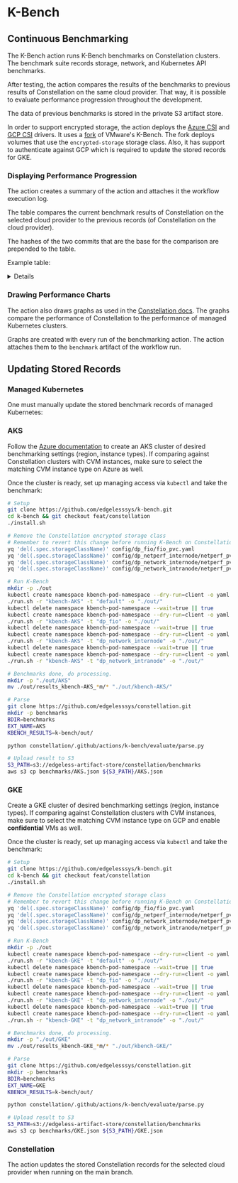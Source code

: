 # K-Bench

## Continuous Benchmarking
The K-Bench action runs K-Bench benchmarks on Constellation clusters.
The benchmark suite records storage, network, and Kubernetes API benchmarks.

After testing, the action compares the results of the benchmarks to previous results of Constellation on the same cloud provider. That way, it is possible to evaluate performance progression throughout the development.

The data of previous benchmarks is stored in the private S3 artifact store.

In order to support encrypted storage, the action deploys the [Azure CSI](https://github.com/edgelesssys/constellation-azuredisk-csi-driver) and [GCP CSI](https://github.com/edgelesssys/constellation-gcp-compute-persistent-disk-csi-driver) drivers. It uses a [fork](https://github.com/edgelesssys/k-bench) of VMware's K-Bench. The fork deploys volumes that use the `encrypted-storage` storage class. Also, it has support to authenticate against GCP which is required to update the stored records for GKE.

### Displaying Performance Progression
The action creates a summary of the action and attaches it the workflow execution log.

The table compares the current benchmark results of Constellation on the selected cloud provider to the previous records (of Constellation on the cloud provider).

The hashes of the two commits that are the base for the comparison are prepended to the table.

Example table:

<details>

- Commit of current benchmark: 8eb0a6803bc431bcebc2f6766ab2c6376500e106
- Commit of previous benchmark: 8f733daaf5c5509f024745260220d89ef8e6e440

| Benchmark suite | Current | Previous | Ratio |
|-|-|-|-|
| pod_create (ms) | 135 | 198 | 0.682 ⬇️ |
| pod_list (ms) | 100 | 99 | 1.01 ⬆️ |
| pod_get (ms) | 98 | 98 | 1.0 ⬆️ |
| pod_update (ms) | 187 | 132 | 1.417 ⬆️ |
| pod_delete (ms) | 119 | 108 | 1.102 ⬆️ |
| svc_create (ms) | 156 | 149 | 1.047 ⬆️ |
| svc_list (ms) | 97 | 96 | 1.01 ⬆️ |
| svc_get (ms) | 97 | 96 | 1.01 ⬆️ |
| svc_update (ms) | 100 | 101 | 0.99 ⬇️ |
| svc_delete (ms) | 143 | 139 | 1.029 ⬆️ |
| depl_create (ms) | 201 | 218 | 0.922 ⬇️ |
| depl_list (ms) | 101 | 101 | 1.0 ⬆️ |
| depl_update (ms) | 111 | 110 | 1.009 ⬆️ |
| depl_scale (ms) | 391 | 391 | 1.0 ⬆️ |
| depl_delete (ms) | 401 | 402 | 0.998 ⬇️ |
| net_internode_snd (Mbit/s) | 953.0 | 964.0 | 1.01 ⬆️ |
| net_intranode_snd (Mbit/s) | 18500.0 | 18600.0 | 1.01 ⬆️ |
| fio_root_async_R70W30_R (MiB/s) | 0.45 | 0.45| 1.0 ⬆️ |
| fio_root_async_R70W30_W (MiB/s) | 0.20 | 0.20 | 1.0 ⬆️ |
| fio_root_async_R100W0_R (MiB/s) | 0.59 | 0.59 | 1.0 ⬆️ |
| fio_root_async_R0W100_W (MiB/s) | 1.18 | 1.18 | 1.0 ⬆️ |

</details>

### Drawing Performance Charts
The action also draws graphs as used in the [Constellation docs](https://docs.edgeless.systems/constellation/next/overview/performance). The graphs compare the performance of Constellation to the performance of managed Kubernetes clusters.

Graphs are created with every run of the benchmarking action. The action attaches them to the `benchmark` artifact of the workflow run.

## Updating Stored Records

### Managed Kubernetes
One must manually update the stored benchmark records of managed Kubernetes:

### AKS
Follow the [Azure documentation](https://learn.microsoft.com/en-us/azure/aks/learn/quick-kubernetes-deploy-portal?tabs=azure-cli) to create an AKS cluster of desired benchmarking settings (region, instance types). If comparing against Constellation clusters with CVM instances, make sure to select the matching CVM instance type on Azure as well.

Once the cluster is ready, set up managing access via `kubectl` and take the benchmark:
```bash
# Setup
git clone https://github.com/edgelesssys/k-bench.git
cd k-bench && git checkout feat/constellation
./install.sh

# Remove the Constellation encrypted storage class
# Remember to revert this change before running K-Bench on Constellation!
yq 'del(.spec.storageClassName)' config/dp_fio/fio_pvc.yaml
yq 'del(.spec.storageClassName)' config/dp_netperf_internode/netperf_pvc.yml
yq 'del(.spec.storageClassName)' config/dp_network_internode/netperf_pvc.yaml
yq 'del(.spec.storageClassName)' config/dp_network_intranode/netperf_pvc.yml

# Run K-Bench
mkdir -p ./out
kubectl create namespace kbench-pod-namespace --dry-run=client -o yaml | kubectl apply -f -
./run.sh -r "kbench-AKS" -t "default" -o "./out/"
kubectl delete namespace kbench-pod-namespace --wait=true || true
kubectl create namespace kbench-pod-namespace --dry-run=client -o yaml |  kubectl apply -f -
./run.sh -r "kbench-AKS" -t "dp_fio" -o "./out/"
kubectl delete namespace kbench-pod-namespace --wait=true || true
kubectl create namespace kbench-pod-namespace --dry-run=client -o yaml |  kubectl apply -f -
./run.sh -r "kbench-AKS" -t "dp_network_internode" -o "./out/"
kubectl delete namespace kbench-pod-namespace --wait=true || true
kubectl create namespace kbench-pod-namespace --dry-run=client -o yaml |  kubectl apply -f -
./run.sh -r "kbench-AKS" -t "dp_network_intranode" -o "./out/"

# Benchmarks done, do processing.
mkdir -p "./out/AKS"
mv ./out/results_kbench-AKS_*m/* "./out/kbench-AKS/"

# Parse
git clone https://github.com/edgelesssys/constellation.git
mkdir -p benchmarks
BDIR=benchmarks
EXT_NAME=AKS
KBENCH_RESULTS=k-bench/out/

python constellation/.github/actions/k-bench/evaluate/parse.py

# Upload result to S3
S3_PATH=s3://edgeless-artifact-store/constellation/benchmarks
aws s3 cp benchmarks/AKS.json ${S3_PATH}/AKS.json
```

### GKE
Create a GKE cluster of desired benchmarking settings (region, instance types). If comparing against Constellation clusters with CVM instances, make sure to select the matching CVM instance type on GCP and enable **confidential** VMs as well.

Once the cluster is ready, set up managing access via `kubectl` and take the benchmark:
```bash
# Setup
git clone https://github.com/edgelesssys/k-bench.git
cd k-bench && git checkout feat/constellation
./install.sh

# Remove the Constellation encrypted storage class
# Remember to revert this change before running K-Bench on Constellation!
yq 'del(.spec.storageClassName)' config/dp_fio/fio_pvc.yaml
yq 'del(.spec.storageClassName)' config/dp_netperf_internode/netperf_pvc.yml
yq 'del(.spec.storageClassName)' config/dp_network_internode/netperf_pvc.yaml
yq 'del(.spec.storageClassName)' config/dp_network_intranode/netperf_pvc.yml

# Run K-Bench
mkdir -p ./out
kubectl create namespace kbench-pod-namespace --dry-run=client -o yaml | kubectl apply -f -
./run.sh -r "kbench-GKE" -t "default" -o "./out/"
kubectl delete namespace kbench-pod-namespace --wait=true || true
kubectl create namespace kbench-pod-namespace --dry-run=client -o yaml |  kubectl apply -f -
./run.sh -r "kbench-GKE" -t "dp_fio" -o "./out/"
kubectl delete namespace kbench-pod-namespace --wait=true || true
kubectl create namespace kbench-pod-namespace --dry-run=client -o yaml |  kubectl apply -f -
./run.sh -r "kbench-GKE" -t "dp_network_internode" -o "./out/"
kubectl delete namespace kbench-pod-namespace --wait=true || true
kubectl create namespace kbench-pod-namespace --dry-run=client -o yaml |  kubectl apply -f -
./run.sh -r "kbench-GKE" -t "dp_network_intranode" -o "./out/"

# Benchmarks done, do processing.
mkdir -p "./out/GKE"
mv ./out/results_kbench-GKE_*m/* "./out/kbench-GKE/"

# Parse
git clone https://github.com/edgelesssys/constellation.git
mkdir -p benchmarks
BDIR=benchmarks
EXT_NAME=GKE
KBENCH_RESULTS=k-bench/out/

python constellation/.github/actions/k-bench/evaluate/parse.py

# Upload result to S3
S3_PATH=s3://edgeless-artifact-store/constellation/benchmarks
aws s3 cp benchmarks/GKE.json ${S3_PATH}/GKE.json
```

### Constellation
The action updates the stored Constellation records for the selected cloud provider when running on the main branch.
